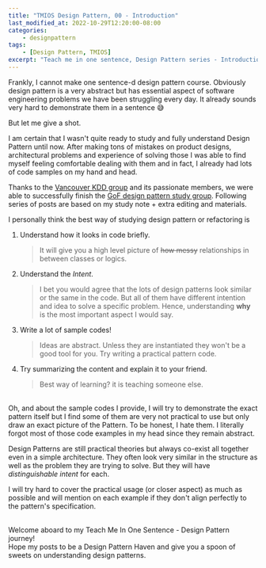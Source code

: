 ```yaml
---
title: "TMIOS Design Pattern, 00 - Introduction"
last_modified_at: 2022-10-29T12:20:00-08:00
categories:
    - designpattern
tags:
    - [Design Pattern, TMIOS]
excerpt: "Teach me in one sentence, Design Pattern series - Introduction"
---
```


Frankly, I cannot make one sentence-d design pattern course. Obviously design pattern is a very abstract but has essential aspect of software engineering problems we have been struggling every day. It already sounds very hard to demonstrate them in a sentence 😅

But let me give a shot. 

I am certain that I wasn't quite ready to study and fully understand Design Pattern until now. After making tons of mistakes on product designs, architectural problems and experience of solving those I was able to find myself feeling comfortable dealing with them and in fact, I already had lots of code samples on my hand and head.

Thanks to the [Vancouver KDD group](https://www.facebook.com/groups/VancouverKDD/) and its passionate members, we were able to successfully finish the [GoF design pattern study group](https://github.com/Vancouver-KDD/book-study-gof-design-pattern). Following series of posts are based on my study note + extra editing and materials.

I personally think the best way of studying design pattern or refactoring is 

1. Understand how it looks in code briefly.
    > It will give you a high level picture of ~~how messy~~ relationships in between classes or logics.

2. Understand the *Intent*. 
    > I bet you would agree that the lots of design patterns look similar or the same in the code. But all of them have different intention and idea to solve a specific problem. Hence, understanding **why** is the most important aspect I would say.

3. Write a lot of sample codes!
    > Ideas are abstract. Unless they are instantiated they won't be a good tool for you. Try writing a practical pattern code.

4. Try summarizing the content and explain it to your friend.
    > Best way of learning? it is teaching someone else.

<br/>
Oh, and about the sample codes I provide, I will try to demonstrate the exact pattern itself but I find some of them are very not practical to use but only draw an exact picture of the Pattern. To be honest, I hate them. I literally forgot most of those code examples in my head since they remain abstract. 

Design Patterns are still practical theories but always co-exist all together even in a simple architecture. They often look very similar in the structure as well as the problem they are trying to solve. But they will have *distinguishable intent* for each.

I will try hard to cover the practical usage (or closer aspect) as much as possible and will mention on each example if they don't align perfectly to the pattern's specification.


<br/>
Welcome aboard to my Teach Me In One Sentence - Design Pattern journey!

<br/>
Hope my posts to be a Design Pattern Haven and give you a spoon of sweets on understanding design patterns.